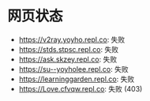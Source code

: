# 网页状态
- https://v2ray.yoyho.repl.co: 失败
- https://stds.stpsc.repl.co: 失败
- https://ask.skzey.repl.co: 失败
- https://su--yoyholee.repl.co: 失败
- https://learninggarden.repl.co: 失败
- https://Love.cfvqw.repl.co: 失败 (403)
